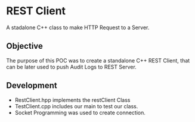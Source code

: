 # REST Client

A stadalone C++ class to make HTTP Request to a Server.

## Objective

The purpose of this POC was to create a standalone C++ REST Client, that can be later used to push Audit Logs to REST Server.

## Development

 - RestClient.hpp implements the restClient Class
 - TestClient.cpp includes our main to test our class.
 - Socket Programming was used to create connection.